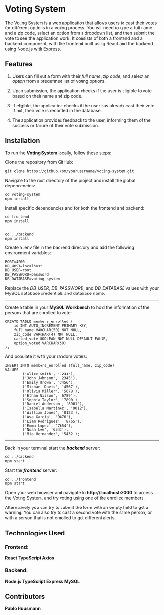 # Voting System

The Voting System is a web application that allows users to cast their votes for different options in a voting process. You will need to type a full name and a zip code, select an option from a dropdown list, and then submit the vote to see the application work.
It consists of both a frontend and a backend component, with the frontend built using React and the backend using Node.js with Express.


## Features

1. Users can fill out a form with their *full name*, *zip code*, and select an *option* from a predefined list of voting options.

2. Upon submission, the application checks if the user is eligible to vote based on their name and zip code.

3. If eligible, the application checks if the user has already cast their vote. If not, their vote is recorded in the database.

4. The application provides feedback to the user, informing them of the success or failure of their vote submission.


## Installation

To run the **Voting System** locally, follow these steps:


Clone the repository from GitHub:


    git clone https://github.com/yourusername/voting-system.git


Navigate to the root directory of the project and install the global dependencies:


    cd voting-system
    npm install


Install specific dependencies and for both the frontend and backend:


    cd frontend
    npm install


    cd ../backend
    npm install


Create a .env file in the backend directory and add the following environment variables:


    PORT=4000
    DB_HOST=localhost
    DB_USER=root
    DB_PASSWORD=password
    DB_DATABASE=voting_system


Replace the *DB_USER*, *DB_PASSWORD*, and *DB_DATABASE* values with your MySQL database credentials and database name.

---

Create a table in your **MySQL Workbench** to hold the information of the persons that are enrolled to vote:


    CREATE TABLE members_enrolled (
        id INT AUTO_INCREMENT PRIMARY KEY,
        full_name VARCHAR(50) NOT NULL,
        zip_code VARCHAR(4) NOT NULL,
        casted_vote BOOLEAN NOT NULL DEFAULT FALSE,
        option_voted VARCHAR(50)
    );


And populate it with your random voters:


    INSERT INTO members_enrolled (full_name, zip_code)
    VALUES
            ('Alice Smith', '1234'),
            ('John Johnson', '2345'),
            ('Emily Brown', '3456'),
            ('Michael Davis', '4567'),
            ('Olivia Miller', '5678'),
            ('Ethan Wilson', '6789'),
            ('Sophia Taylor', '7890'),
            ('Daniel Anderson', '8901'),
            ('Isabella Martinez', '9012'),
            ('William Jones', '0123'),
            ('Ava Garcia', '9876'),
            ('Liam Rodriguez', '8765'),
            ('Emma Lopez', '7654'),
            ('Noah Lee', '6543'),
            ('Mia Hernandez', '5432');

---

Back in your terminal start the ***backend*** server:


    cd ../backend
    npm start


Start the ***frontend*** server:


    cd ../frontend
    npm start


Open your web browser and navigate to **http://localhost:3000** to access the Voting System, and try voting using one of the enrolled members.

Alternatively you can try to submit the form with an empty field to get a warning.
You can also try to cast a second vote with the same person, or with a person that is not enrolled to get different alerts.


## Technologies Used

### Frontend:

**React**
**TypeScript**
**Axios**

### Backend:

**Node.js**
**TypeScript**
**Express**
**MySQL**


## Contributors

**Pablo Huusmann**

